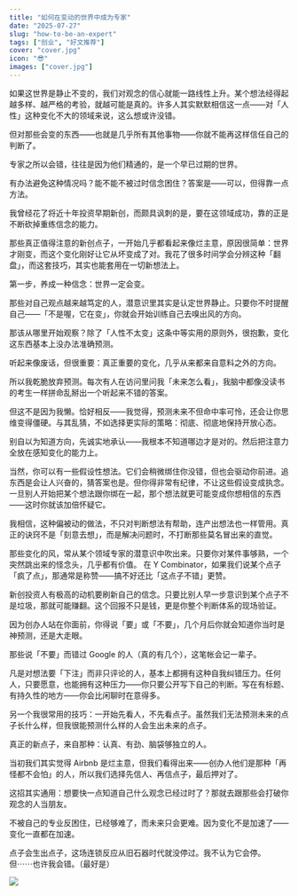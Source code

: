 ```yaml
---
title: "如何在变动的世界中成为专家"
date: "2025-07-27"
slug: "how-to-be-an-expert"
tags: ["创业", "好文推荐"]
cover: "cover.jpg"
icon: "😎"
images: ["cover.jpg"]
---
```

如果这世界是静止不变的，我们对观念的信心就能一路线性上升。某个想法经得起越多样、越严格的考验，就越可能是真的。许多人其实默默相信这一点——对「人性」这种变化不大的领域来说，这么想或许没错。



但对那些会变的东西——也就是几乎所有其他事物——你就不能再这样信任自己的判断了。



专家之所以会错，往往是因为他们精通的，是一个早已过期的世界。



有办法避免这种情况吗？能不能不被过时信念困住？答案是——可以，但得靠一点方法。



我曾经花了将近十年投资早期新创，而颇具讽刺的是，要在这领域成功，靠的正是不断砍掉重练信念的能力。



那些真正值得注意的新创点子，一开始几乎都看起来像烂主意，原因很简单：世界才刚变，而这个变化刚好让它从坏变成了对。我花了很多时间学会分辨这种「翻盘」，而这套技巧，其实也能套用在一切新想法上。



第一步，养成一种信念：世界一定会变。



那些对自己观点越来越笃定的人，潜意识里其实是认定世界静止。只要你不时提醒自己——「不是喔，它在变」，你就会开始训练自己去嗅出风的方向。



那该从哪里开始观察？除了「人性不太变」这条中等实用的原则外，很抱歉，变化这东西基本上没办法准确预测。



听起来像废话，但很重要：真正重要的变化，几乎从来都来自意料之外的方向。



所以我乾脆放弃预测。每次有人在访问里问我「未来怎么看」，我脑中都像没读书的考生一样拼命乱掰出一个听起来不错的答案。



但这不是因为我懒。恰好相反——我觉得，预测未来不但命中率可怜，还会让你思维变得僵硬。与其乱猜，不如选择更实际的策略：彻底、彻底地保持开放心态。



别自以为知道方向，先诚实地承认——我根本不知道哪边才是对的。然后把注意力全放在感知变化的能力上。



当然，你可以有一些假设性想法。它们会稍微绑住你没错，但也会驱动你前进。追东西是会让人兴奋的，猜答案也是。但你得非常有纪律，不让这些假设变成执念。
一旦别人开始把某个想法跟你绑在一起，那个想法就更可能变成你想相信的东西——这时你就该加倍怀疑它。



我相信，这种偏被动的做法，不只对判断想法有帮助，连产出想法也一样管用。真正的诀窍不是「刻意去想」，而是解决问题时，不打断那些莫名冒出来的直觉。



那些变化的风，常从某个领域专家的潜意识中吹出来。只要你对某件事够熟，一个突然跳出来的怪念头，几乎都有价值。
在 Y Combinator，如果我们说某个点子「疯了点」，那通常是称赞——搞不好还比「这点子不错」更赞。



新创投资人有极高的动机要刷新自己的信念。只要比别人早一步意识到某个点子不是垃圾，那就可能赚翻。这个回报不只是钱，更是你整个判断体系的现场验证。



因为创办人站在你面前，你得说「要」或「不要」，几个月后你就会知道你当时是神预测，还是大走眼。



那些说「不要」而错过 Google 的人（真的有几个），这笔帐会记一辈子。



凡是对想法要「下注」而非只评论的人，基本上都拥有这种自我纠错压力。任何人，只要愿意，也能拥有这种压力——你只要公开写下自己的判断。写在有标题、有持久性的地方——你会比闲聊时在意得多。



另一个我很常用的技巧：一开始先看人，不先看点子。虽然我们无法预测未来的点子长什么样，但我很能预测什么样的人会生出未来的点子。



真正的新点子，来自那种：认真、有劲、脑袋够独立的人。



当初我们其实觉得 Airbnb 是烂主意，但我们看得出来——创办人他们是那种「再怪都不会怕」的人，所以我们选择先信人、再信点子，最后押对了。



这招其实通用：想要快一点知道自己什么观念已经过时了？那就去跟那些会打破你观念的人当朋友。



不被自己的专业反困住，已经够难了，而未来只会更难。因为变化不是加速了——变化一直都在加速。



点子会生出点子，这场连锁反应从旧石器时代就没停过。我不认为它会停。
但⋯⋯也许我会错。（最好是）




![](https://prod-files-secure.s3.us-west-2.amazonaws.com/112d0858-5090-4d34-a606-b75eb8d65fd2/46476355-9cf3-4e99-9b7a-3531bc426380/1000202064.png?X-Amz-Algorithm=AWS4-HMAC-SHA256&X-Amz-Content-Sha256=UNSIGNED-PAYLOAD&X-Amz-Credential=ASIAZI2LB466W5B4RKXO%2F20251021%2Fus-west-2%2Fs3%2Faws4_request&X-Amz-Date=20251021T201615Z&X-Amz-Expires=3600&X-Amz-Security-Token=IQoJb3JpZ2luX2VjEGMaCXVzLXdlc3QtMiJIMEYCIQDycETFoXFzOEQZvuzzt4RE9W1L9DdTpL3cJlVFXHvy2AIhALTbNM%2BY0%2B8oGFXwo78UywSPngENwlD2EPw9z70i2LZWKv8DCBwQABoMNjM3NDIzMTgzODA1IgxNCTVvQj%2FSuDmTnVsq3AOAs%2F%2FPh104xRPyungi1CGjcRq%2BfnV7wknVwpCRybEM%2B%2FrDMwZAgOg4uxSbS09jzmjXLXfsoxeGtZfALsGSQJnazPXhe6VtH6P6rC%2F4CuQu%2FTw%2Fsoh7J7lVD9H23SOlKDhtqGCx%2B1TPyztWmB%2F3HJnofXiPf9MsILc%2FPTeUWTzzfzrqU%2BL4CYAAErB09YNbpvnQ9npgDYRJmMAaXEs2oHwhRMmeQmoSPfQCj3SEf%2F70dYFmzwCN%2FcMcwhU%2FxLLCsS5lXUCy6SVTa9GdbRBqpyjrWraCr9ypz2v9G0aSOY4Jwr28Ou2uHKybVtkv1gFRFoqAVpBqB6RxdFnzhpdUVinNEfWZR0unAinSncTfYxaSHg9EpOt8E2LdPa9paG0CYAsUWqDsJWoXx0kFkcYv4xowB5S44tCDbXqsijaQ2AmblAiCTuK%2BXol7olhv15UUNojuOJVSq%2BBgXgvnhC14N9bq53dipR0GYU9iyq7l5N7Wfkef2lr0JSf2fit8rkVaa%2FTBHnY%2Fl1eULrXg8AIxmGPzHU35Oqj5s%2B%2FrQ0e9a6EdITOfZyMVhL277GXPexMqcdbA3ScQUDa5PHRRkZH4ZNfR4s5xUfoZhiY0GqNWTjXrkVYpkjmPOMkym7VeuDDPs9%2FHBjqkAWEaFIVdE3sVC%2FVxK4kK4hnUafa6aG5fxlU9B06AQjUyIZBsn6zL3%2Bvk45%2FOGvt3L9sd630in93OqGk5nWLGC455UnAINvuWtM3y48g3uVxQ%2FMDR0kmNUMjRcR1fDBwHVrQa98db3lI7BQRhiKtOZtNJCzpMQvCvi6yJVrbX%2FQ4v8IX6cEzyKCb9zR2NjNfHxzTkDjVnbZeT17AHJG90oKc%2FjLlE&X-Amz-Signature=96fbe8ed935873ee708c05a029198e5778b8d1a4601c1ade4b34d7725585b5e1&X-Amz-SignedHeaders=host&x-amz-checksum-mode=ENABLED&x-id=GetObject)

